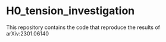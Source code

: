 # H0_tension_investigation

This repository contains the code that reproduce the results of arXiv:2301.06140
